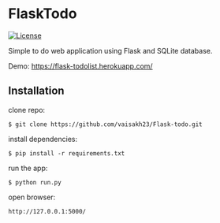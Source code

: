 # FlaskTodo

[![License][license-image]][license-url]

Simple to do web application using Flask and SQLite database.

Demo: https://flask-todolist.herokuapp.com/

## Installation

clone repo:
```
$ git clone https://github.com/vaisakh23/Flask-todo.git
```
install dependencies:
```
$ pip install -r requirements.txt
```
run the app:
```
$ python run.py
```
open browser:
```
http://127.0.0.1:5000/
```

[license-url]: https://github.com/rtzll/flask-todolist/blob/master/LICENSE
[license-image]: https://img.shields.io/badge/license-MIT-blue.svg?style=flat


